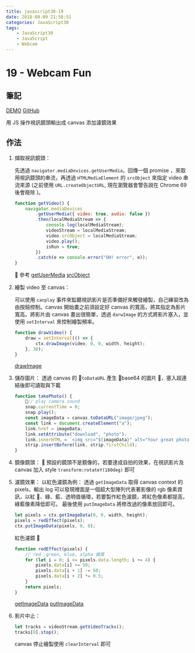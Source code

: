 ```yaml
---
title: javascript30-19
date: 2018-08-09 21:58:51
categories: JavaScript30
tags:
    - JavaScript30
    - JavaScript
    - Webcam
---
```


# 19 - Webcam Fun

## 筆記

[DEMO](https://weiyuan1993.github.io/JavaScript30/19-Webcam-Fun)
[GitHub](https://github.com/weiyuan1993/JavaScript30/tree/master/19-Webcam-Fun)

用 JS 操作視訊鏡頭輸出成 canvas 添加濾鏡效果

<!--more-->

## 作法

1.  擷取視訊鏡頭：

    先透過 `navigator.mediaDevices.getUserMedia`，回傳一個 promise ，來取用視訊鏡頭的串流，再透過 `HTMLMediaElement` 的 `srcObject` 來指定 video 串流來源 (之前使用 `URL.createObjectURL`, 現在瀏覽器會警告說在 Chrome 69 後會廢除 )。

    ```javascript
    function getVideo() {
        navigator.mediaDevices
            .getUserMedia({ video: true, audio: false })
            .then(localMediaStream => {
                console.log(localMediaStream);
                videoStream = localMediaStream;
                video.srcObject = localMediaStream;
                video.play();
                isRun = true;
            })
            .catch(e => console.error("OH! error", e));
    }
    ```

     參考
    [getUserMedia](https://developer.mozilla.org/en-US/docs/Web/API/MediaDevices/getUserMedia)
    [srcObject](https://developer.mozilla.org/zh-CN/docs/Web/API/HTMLMediaElement/srcObject)

2.  繪製 video 至 canvas：

    可以使用 `canplay` 事件來監聽視訊影片是否準備好來觸發繪製，自己練習改為由按鈕控制。canvas 開始畫之前須設定好 canvas 的寬高，將其指定為影片寬高。將影片由 canvas 畫出很簡單，透過 `darwImage` 的方式將影片塞入，並使用 `setInterval` 來控制繪製頻率。

    ```javascript
    function drawVideo() {
        draw = setInterval(() => {
            ctx.drawImage(video, 0, 0, width, height);
        }, 30);
    }
    ```

    [drawImage](https://developer.mozilla.org/en-US/docs/Web/API/CanvasRenderingContext2D/drawImage)

3.  儲存圖片：
    透過 canvas 的 `toDataURL` 產生 base64 的圖片 ，塞入超連結後即可讀取與下載

    ```javascript
    function takePhoto() {
        // play camera sound
        snap.currentTime = 0;
        snap.play();
        const imageData = canvas.toDataURL("image/jpeg");
        const link = document.createElement("a");
        link.href = imageData;
        link.setAttribute("download", "photo");
        link.innerHTML = `<img src="${imageData}" alt="Your great photo!"/>`;
        strip.insertBefore(link, strip.firstChild);
    }
    ```

4.  鏡像鏡頭：
     預設的鏡頭不是鏡像的，若要達成自拍的效果，在視訊影片及 canvas 加入 style `transform:rotateY(180deg)` 即可

5.  濾鏡效果：
    以紅色濾鏡為例：
    透過 `getImageData` 取得 canvas context 的 pixels，輸出 log 可以發現裡面是一個超大型陣列代表著影像的 rgb 像素資訊，以紅 、綠、藍、透明值循環，若要製作紅色濾鏡，將紅色像素都提高，綠藍像素降低即可。
    最後使用 `putImageData` 將修改過的像素放回即可。

    ```javascript
    let pixels = ctx.getImageData(0, 0, width, height);
    pixels = redEffect(pixels);
    ctx.putImageData(pixels, 0, 0);
    ```

    紅色濾鏡 

    ```javascript
    function redEffect(pixels) {
        // red ,green, blue, alpha 循環
        for (let i = 0; i <= pixels.data.length; i += 4) {
            pixels.data[i] += 50;
            pixels.data[i + 1] -= 50;
            pixels.data[i + 2] *= 0.5;
        }
        return pixels;
    }
    ```

    [getImageData](https://developer.mozilla.org/en-US/docs/Web/API/CanvasRenderingContext2D/getImageData)
    [putImageData](https://developer.mozilla.org/zh-CN/docs/Web/API/CanvasRenderingContext2D/putImageData)

6)  影片中止：
    ```javascript
    let tracks = videoStream.getVideoTracks();
    tracks[0].stop();
    ```
    canvas 停止繪製使用 `clearInterval` 即可
